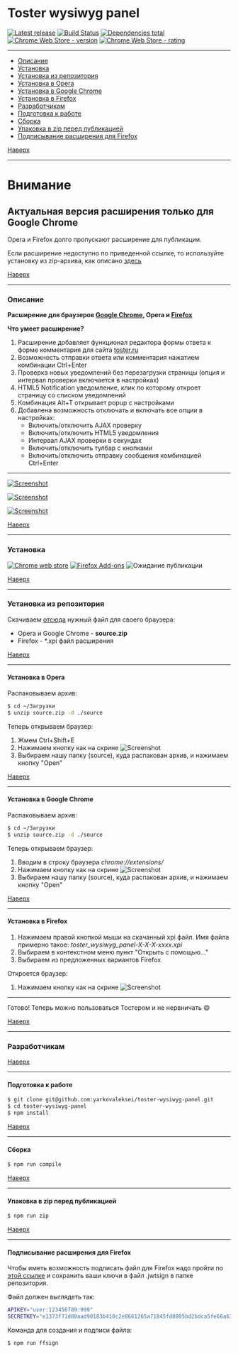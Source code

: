 # Toster wysiwyg panel

[![Latest release](https://img.shields.io/github/release/yarkovaleksei/toster-wysiwyg-panel.svg)](https://github.com/yarkovaleksei/toster-wysiwyg-panel/releases/latest)  [![Build Status](https://travis-ci.org/yarkovaleksei/toster-wysiwyg-panel.svg?branch=master)](https://travis-ci.org/yarkovaleksei/toster-wysiwyg-panel)  [![Dependencies total](https://david-dm.org/yarkovaleksei/toster-wysiwyg-panel.svg)](https://david-dm.org/yarkovaleksei/toster-wysiwyg-panel.svg)  [![Chrome Web Store - version](https://img.shields.io/chrome-web-store/v/kpfolongmglpleidinnhnlefeoljdecm.svg)](https://chrome.google.com/webstore/detail/toster-wysiwyg-panel/kpfolongmglpleidinnhnlefeoljdecm?hl=ru&gl=RU)  [![Chrome Web Store - rating](https://img.shields.io/chrome-web-store/rating/kpfolongmglpleidinnhnlefeoljdecm.svg)](https://chrome.google.com/webstore/detail/toster-wysiwyg-panel/kpfolongmglpleidinnhnlefeoljdecm?hl=ru&gl=RU)

- - -
+ [Описание](#Описание)
+ [Установка](#Установка)
+ [Установка из репозитория](#Установка-из-репозитория)
+ [Установка в Opera](#Установка-в-opera)
+ [Установка в Google Chrome](#Установка-в-google-chrome)
+ [Установка в Firefox](#Установка-в-firefox)
+ [Разработчикам](#Разработчикам)
+ [Подготовка к работе](#Подготовка-к-работе)
+ [Сборка](#Сборка)
+ [Упаковка в zip перед публикацией](#Упаковка-в-zip-перед-публикацией)
+ [Подписывание расширения для Firefox](#Подписывание-расширения-для-firefox)

[Наверх](#toster-wysiwyg-panel)

- - -
# Внимание

## Актуальная версия расширения только для Google Chrome

Opera и Firefox долго пропускают расширение для публикации. 

Если расширение недоступно по приведенной ссылке, то используйте установку из zip-архива, как описано [здесь](#Установка-из-репозитория)

[Наверх](#toster-wysiwyg-panel)

- - -
### Описание

**Расширение для браузеров [Google Chrome](https://chrome.google.com/webstore/detail/toster-wysiwyg-panel/kpfolongmglpleidinnhnlefeoljdecm), Opera и [Firefox](https://addons.mozilla.org/en-US/firefox/addon/toster-wysiwyg-panel/)**

**Что умеет расширение?**

1. Расширение добавляет функционал редактора формы ответа к форме комментария для сайта [toster.ru](https://toster.ru)
2. Возможность отправки ответа или комментария нажатием комбинации Ctrl+Enter
3. Проверка новых уведомлений без перезагрузки страницы (опция и интервал проверки включается в настройках)
4. HTML5 Notification уведомление, клик по которому откроет страницу со списком уведомлений
5. Комбинация Alt+T открывает popup с настройками
6. Добавлена возможность отключать и включать все опции в настройках:
    - Включить/отключить AJAX проверку
    - Включить/отключить HTML5 уведомления
    - Интервал AJAX проверки в секундах
    - Включить/отключить тулбар с кнопками
    - Включить/отключить отправку сообщения комбинацией Ctrl+Enter

- - -
[![Screenshot](img/screen-form.png)](img/screen-form.png)

[![Screenshot](img/screen-settings.png)](img/screen-settings.png)

[![Screenshot](img/screen-notify.png)](img/screen-notify.png)

[Наверх](#toster-wysiwyg-panel)

- - -
### Установка

[![Chrome web store](img/chrome.png)](https://chrome.google.com/webstore/detail/toster-wysiwyg-panel/kpfolongmglpleidinnhnlefeoljdecm)  [![Firefox Add-ons](img/ff.jpg)](https://addons.mozilla.org/en-US/firefox/addon/toster-wysiwyg-panel/)  ![Ожидание публикации](img/opera.png)

[Наверх](#toster-wysiwyg-panel)

- - -
### Установка из репозитория

Скачиваем [отсюда](https://github.com/yarkovaleksei/toster-wysiwyg-panel/releases/latest) нужный файл для своего браузера:

- Opera и Google Chrome - **source.zip**
- Firefox - *.xpi файл расширения

[Наверх](#toster-wysiwyg-panel)

- - -
#### Установка в Opera

Распаковываем архив:

```bash
$ cd ~/Загрузки
$ unzip source.zip -d ./source
```

Теперь открываем браузер:

1. Жмем Ctrl+Shift+E
2. Нажимаем кнопку как на скрине
![Screenshot](img/opera-how-to.png)
3. Выбираем нашу папку (source), куда распакован архив, и нажимаем кнопку "Open"

[Наверх](#toster-wysiwyg-panel)

- - -
#### Установка в Google Chrome

Распаковываем архив:

```bash
$ cd ~/Загрузки
$ unzip source.zip -d ./source
```

Теперь открываем браузер:

1. Вводим в строку браузера *chrome://extensions/*
2. Нажимаем кнопку как на скрине
![Screenshot](img/chrome-how-to.png)
3. Выбираем нашу папку (source), куда распакован архив, и нажимаем кнопку "Open"

[Наверх](#toster-wysiwyg-panel)

- - -
#### Установка в Firefox

1. Нажимаем правой кнопкой мыши на скачанный xpi файл. Имя файла примерно такое: *toster_wysiwyg_panel-X-X-X-xxxx.xpi*
2. Выбираем в контекстном меню пункт "Открыть с помощью..."
3. Выбираем из предложенных вариантов Firefox

Откроется браузер:

1. Нажимаем кнопку как на скрине
![Screenshot](img/ff-how-to.jpg)

- - -
Готово! Теперь можно пользоваться Тостером и не нервничать :smile:

[Наверх](#toster-wysiwyg-panel)

- - -
### Разработчикам

[Наверх](#toster-wysiwyg-panel)

- - -
#### Подготовка к работе

```bash
$ git clone git@github.com:yarkovaleksei/toster-wysiwyg-panel.git
$ cd toster-wysiwyg-panel
$ npm install
```

[Наверх](#toster-wysiwyg-panel)

- - -
#### Сборка

```bash
$ npm run compile
```

[Наверх](#toster-wysiwyg-panel)

- - -
#### Упаковка в zip перед публикацией

```bash
$ npm run zip
```

[Наверх](#toster-wysiwyg-panel)

- - -
#### Подписывание расширения для Firefox

Чтобы иметь возможность подписать файл для Firefox надо пройти по [этой ссылке](https://addons.mozilla.org/en-US/developers/addon/api/key/) и сохранить ваши ключи в файл .jwtsign в папке репозитория.

Файл должен выглядеть так:

```bash
APIKEY="user:123456789:999"
SECRETKEY="e1373f71d00aad90183b410c2e8661265a71845fd0805bd2bdca5fe66a635cfb"
```

Команда для создания и подписи файла:

```bash
$ npm run ffsign
```
